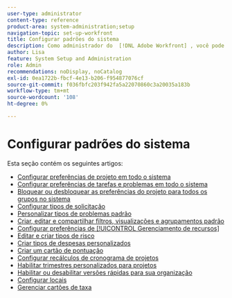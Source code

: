 ```yaml
---
user-type: administrator
content-type: reference
product-area: system-administration;setup
navigation-topic: set-up-workfront
title: Configurar padrões do sistema
description: Como administrador do  [!DNL Adobe Workfront] , você pode configurar os padrões do sistema, como as preferências de todos os projetos criados pelos usuários.
author: Lisa
feature: System Setup and Administration
role: Admin
recommendations: noDisplay, noCatalog
exl-id: 0ea1722b-fbcf-4e13-b206-f954877076cf
source-git-commit: f036fbfc203f942fa5a22070860c3a20035a183b
workflow-type: tm+mt
source-wordcount: '108'
ht-degree: 0%

---
```


# Configurar padrões do sistema

Esta seção contém os seguintes artigos:

* [Configurar preferências de projeto em todo o sistema](../../../administration-and-setup/set-up-workfront/configure-system-defaults/set-project-preferences.md)
* [Configurar preferências de tarefas e problemas em todo o sistema](../../../administration-and-setup/set-up-workfront/configure-system-defaults/set-task-issue-preferences.md)
* [Bloquear ou desbloquear as preferências do projeto para todos os grupos no sistema](../../../administration-and-setup/set-up-workfront/configure-system-defaults/lock-or-unlock-project-preferences-for-groups-system.md)
* [Configurar tipos de solicitação](../../../administration-and-setup/set-up-workfront/configure-system-defaults/configure-request-types.md)
* [Personalizar tipos de problemas padrão](../../../administration-and-setup/set-up-workfront/configure-system-defaults/customize-default-issue-types.md)
* [Criar, editar e compartilhar filtros, visualizações e agrupamentos padrão](../../../administration-and-setup/set-up-workfront/configure-system-defaults/create-and-share-default-fvgs.md)
* [Configurar preferências de [!UICONTROL Gerenciamento de recursos]](../../../administration-and-setup/set-up-workfront/configure-system-defaults/configure-resource-mgmt-preferences.md)
* [Editar e criar tipos de risco](../../../administration-and-setup/set-up-workfront/configure-system-defaults/edit-create-risk-types.md)
* [Criar tipos de despesas personalizados](../../../administration-and-setup/set-up-workfront/configure-system-defaults/create-custom-expense-types.md)
* [Criar um cartão de pontuação](../../../administration-and-setup/set-up-workfront/configure-system-defaults/create-scorecard.md)
* [Configurar recálculos de cronograma de projetos](../../../administration-and-setup/set-up-workfront/configure-system-defaults/configure-timeline-recalculations-projects.md)
* [Habilitar trimestres personalizados para projetos](../../../administration-and-setup/set-up-workfront/configure-system-defaults/enable-custom-quarters-projects.md)
* [Habilitar ou desabilitar versões rápidas para sua organização](../../../administration-and-setup/set-up-workfront/configure-system-defaults/enable-fast-release-process.md)
* [Configurar locais](/help/quicksilver/administration-and-setup/set-up-workfront/configure-system-defaults/configure-locations.md)
* [Gerenciar cartões de taxa](/help/quicksilver/administration-and-setup/set-up-workfront/configure-system-defaults/manage-rate-cards.md)
